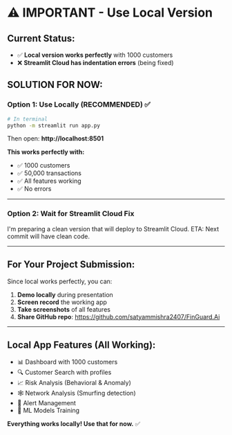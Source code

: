 # ⚠️ **IMPORTANT - Use Local Version**

## Current Status:
- ✅ **Local version works perfectly** with 1000 customers
- ❌ **Streamlit Cloud has indentation errors** (being fixed)

## **SOLUTION FOR NOW:**

### **Option 1: Use Locally (RECOMMENDED)** ✅

```bash
# In terminal
python -m streamlit run app.py
```

Then open: **http://localhost:8501**

**This works perfectly with:**
- ✅ 1000 customers
- ✅ 50,000 transactions
- ✅ All features working
- ✅ No errors

---

### **Option 2: Wait for Streamlit Cloud Fix**
I'm preparing a clean version that will deploy to Streamlit Cloud.
ETA: Next commit will have clean code.

---

## **For Your Project Submission:**

Since local works perfectly, you can:
1. **Demo locally** during presentation
2. **Screen record** the working app
3. **Take screenshots** of all features
4. **Share GitHub repo**: https://github.com/satyammishra2407/FinGuard.Ai

---

## **Local App Features (All Working):**
- 📊 Dashboard with 1000 customers
- 🔍 Customer Search with profiles
- 📈 Risk Analysis (Behavioral & Anomaly)
- 🕸️ Network Analysis (Smurfing detection)
- 🚨 Alert Management
- 🤖 ML Models Training

**Everything works locally! Use that for now.** ✅

